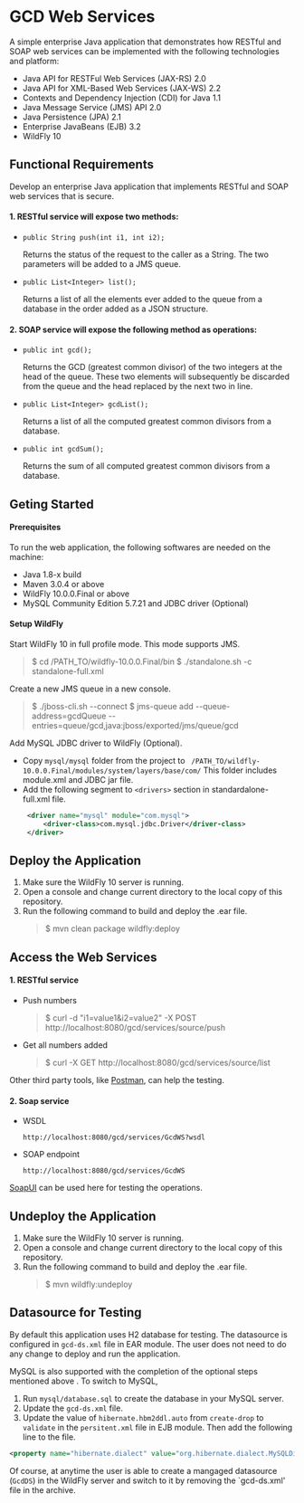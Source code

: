 # GCD Web Services
A simple enterprise Java application that demonstrates how RESTful and SOAP web services can be implemented with the following technologies and platform:
- Java API for RESTFul Web Services (JAX-RS) 2.0 
- Java API for XML-Based Web Services (JAX-WS) 2.2 
- Contexts and Dependency Injection (CDI) for Java 1.1
- Java Message Service (JMS) API 2.0 
- Java Persistence (JPA) 2.1 
- Enterprise JavaBeans (EJB) 3.2
- WildFly 10

## Functional Requirements
Develop an enterprise Java application that implements RESTful and SOAP web services that is secure.
#### 1. RESTful service will expose two methods:
-  `public String push(int i1, int i2);`

    Returns the status of the request to the caller as a String. The two parameters will be added to a JMS queue.
-  `public List<Integer> list();`

    Returns a list of all the elements ever added to the queue from a database in the order added as a JSON structure. 
#### 2. SOAP service will expose the following method as operations:
- `public int gcd();`

    Returns the GCD (greatest common divisor) of the two integers at the head of the queue. These two elements will subsequently be discarded from the queue and the head replaced by the next two in line.
- `public List<Integer> gcdList();`

    Returns a list of all the computed greatest common divisors from a database. 
- `public int gcdSum();`

    Returns the sum of all computed greatest common divisors from a database.

## Geting Started
#### Prerequisites
To run the web application, the following softwares are needed on the machine:
- Java 1.8-x build
- Maven 3.0.4 or above
- WildFly 10.0.0.Final or above
- MySQL Community Edition 5.7.21 and JDBC driver (Optional)

#### Setup WildFly
Start WildFly 10 in full profile mode. This mode supports JMS.
> $ cd /PATH_TO/wildfly-10.0.0.Final/bin
> $ ./standalone.sh -c standalone-full.xml

Create a new JMS queue in a new console.
> $ ./jboss-cli.sh --connect
> $ jms-queue add --queue-address=gcdQueue --entries=queue/gcd,java:jboss/exported/jms/queue/gcd

Add MySQL JDBC driver to WildFly (Optional).
- Copy `mysql/mysql` folder from the project to 
   ` /PATH_TO/wildfly-10.0.0.Final/modules/system/layers/base/com/`
   This folder includes module.xml and JDBC jar file.
- Add the following segment to `<drivers>` section in standardalone-full.xml file.
   ```xml
    <driver name="mysql" module="com.mysql">
        <driver-class>com.mysql.jdbc.Driver</driver-class>
    </driver>
    ```
## Deploy the Application
1. Make sure the WildFly 10 server is running.
2. Open a console and change current directory to the local copy of this repository.
3. Run the following command to build and deploy the .ear file.
    >$ mvn clean package wildfly:deploy

## Access the Web Services
#### 1. RESTful service
- Push numbers

   >$ curl -d "i1=value1&i2=value2" -X POST http://localhost:8080/gcd/services/source/push
- Get all numbers added

   >$ curl -X GET http://localhost:8080/gcd/services/source/list
  
Other third party tools, like [Postman](https://www.getpostman.com), can help the testing.

#### 2. Soap service
- WSDL

   `http://localhost:8080/gcd/services/GcdWS?wsdl`
- SOAP endpoint

   `http://localhost:8080/gcd/services/GcdWS`

[SoapUI](https://www.soapui.org) can be used here for testing the operations.

## Undeploy the Application
1. Make sure the WildFly 10 server is running.
2. Open a console and change current directory to the local copy of this repository.
3. Run the following command to build and deploy the .ear file.
    >$ mvn wildfly:undeploy

## Datasource for Testing
By default this application uses H2 database for testing. The datasource is configured in `gcd-ds.xml` file in EAR module. The user does not need to do any change to deploy and run the application.

MySQL is also supported with the completion of the optional steps mentioned above . To switch to MySQL,
1. Run `mysql/database.sql` to create the database in your MySQL server.
2. Update the `gcd-ds.xml` file. 
3. Update the value of `hibernate.hbm2ddl.auto` from `create-drop` to `validate` in the `persitent.xml` file in EJB module. Then add the following line to the file.
```xml
<property name="hibernate.dialect" value="org.hibernate.dialect.MySQLDialect" />
```

Of course, at anytime the user is able to create a mangaged datasource (`GcdDS`) in the WildFly server and switch to it by removing the `gcd-ds.xml' file in the archive.



